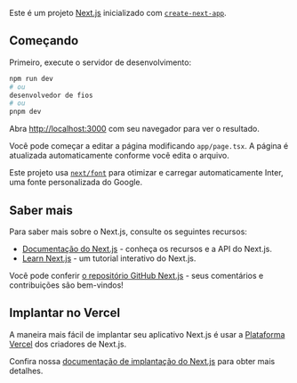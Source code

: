 Este é um projeto [Next.js](https://nextjs.org/) inicializado com [`create-next-app`](https://github.com/vercel/next.js/tree/canary/packages/create-next-app).

## Começando

Primeiro, execute o servidor de desenvolvimento:

```bash
npm run dev
# ou
desenvolvedor de fios
# ou
pnpm dev
```

Abra [http://localhost:3000](http://localhost:3000) com seu navegador para ver o resultado.

Você pode começar a editar a página modificando `app/page.tsx`. A página é atualizada automaticamente conforme você edita o arquivo.

Este projeto usa [`next/font`](https://nextjs.org/docs/basic-features/font-optimization) para otimizar e carregar automaticamente Inter, uma fonte personalizada do Google.

## Saber mais

Para saber mais sobre o Next.js, consulte os seguintes recursos:

- [Documentação do Next.js](https://nextjs.org/docs) - conheça os recursos e a API do Next.js.
- [Learn Next.js](https://nextjs.org/learn) - um tutorial interativo do Next.js.

Você pode conferir [o repositório GitHub Next.js](https://github.com/vercel/next.js/) - seus comentários e contribuições são bem-vindos!

## Implantar no Vercel

A maneira mais fácil de implantar seu aplicativo Next.js é usar a [Plataforma Vercel](https://vercel.com/new?utm_medium=default-template&filter=next.js&utm_source=create-next-app&utm_campaign=create-next-app-readme) dos criadores de Next.js.

Confira nossa [documentação de implantação do Next.js](https://nextjs.org/docs/deployment) para obter mais detalhes.
